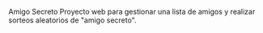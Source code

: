 Amigo Secreto
Proyecto web para gestionar una lista de amigos y realizar sorteos aleatorios de "amigo secreto".
